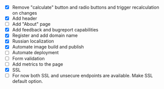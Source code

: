 - [X] Remove "calculate" button and radio buttons and trigger recalculation on changes
- [X] Add header
- [ ] Add "About" page
- [X] Add feedback and bugreport capabilities
- [X] Register and add domain name  
- [X] Russian localization
- [X] Automate image build and publish
- [ ] Automate deployment 
- [ ] Form validation
- [ ] Add metrics to the page
- [X] SSL
- [ ] For now both SSL and unsecure endpoints are available. Make SSL default option.